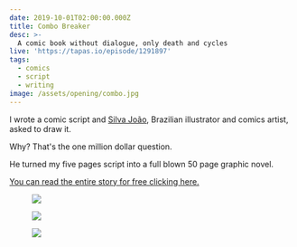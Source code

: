 ```yaml
---
date: 2019-10-01T02:00:00.000Z
title: Combo Breaker
desc: >-
  A comic book without dialogue, only death and cycles
live: 'https://tapas.io/episode/1291897'
tags:
  - comics
  - script
  - writing
image: /assets/opening/combo.jpg
---
```


I wrote a comic script and [Silva João](https://www.facebook.com/silvazuao/), Brazilian illustrator and comics artist, asked to draw it.

Why? That's the one million dollar question.

He turned my five pages script into a full blown 50 page graphic novel.

[You can read the entire story for free clicking here.](https://tapas.io/episode/1291897)

<figure class="mosaic full">

![](/combo-1.jpg)

![](/combo-2.jpg)

![](/combo-3.jpg)

</figure>